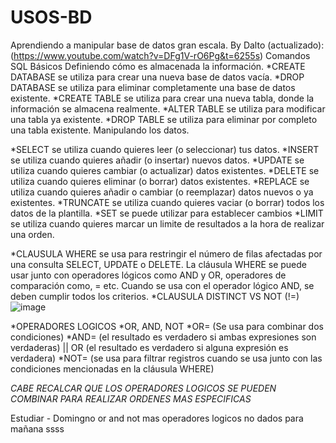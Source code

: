 # USOS-BD

Aprendiendo a manipular base de datos gran escala. 
By Dalto (actualizado):(https://www.youtube.com/watch?v=DFg1V-rO6Pg&t=6255s)
Comandos SQL Básicos
Definiendo cómo es almacenada la información.
*CREATE DATABASE se utiliza para crear una nueva base de datos vacía.
*DROP DATABASE se utiliza para eliminar completamente una base de datos existente.
*CREATE TABLE se utiliza para crear una nueva tabla, donde la información se almacena realmente.
*ALTER TABLE se utiliza para modificar una tabla ya existente.
*DROP TABLE se utiliza para eliminar por completo una tabla existente.
Manipulando los datos.

*SELECT se utiliza cuando quieres leer (o seleccionar) tus datos.
*INSERT se utiliza cuando quieres añadir (o insertar) nuevos datos.
*UPDATE se utiliza cuando quieres cambiar (o actualizar) datos existentes.
*DELETE se utiliza cuando quieres eliminar (o borrar) datos existentes.
*REPLACE se utiliza cuando quieres añadir o cambiar (o reemplazar) datos nuevos o ya existentes.
*TRUNCATE se utiliza cuando quieres vaciar (o borrar) todos los datos de la plantilla.
*SET se puede utilizar para establecer cambios 
*LIMIT se utiliza cuando quieres marcar un limite de resultados a la hora de realizar una orden.

*CLAUSULA WHERE se usa para restringir el número de filas afectadas por una consulta SELECT, UPDATE o DELETE. La cláusula WHERE se puede usar junto con operadores lógicos como AND y OR, operadores de comparación como, = etc. Cuando se usa con el operador lógico AND, se deben cumplir todos los criterios.
*CLAUSULA DISTINCT VS NOT (!=)
![image](https://github.com/JeanCaicedo/USOS-BD/assets/109972151/4c6ce4ca-9560-4737-b27f-9fb5b514086b)

*OPERADORES LOGICOS
*OR, AND, NOT 
*OR= (Se usa para combinar dos condiciones)
*AND= (el resultado es verdadero si ambas expresiones son verdaderas) || OR (el resultado es verdadero si alguna expresión es verdadera)
*NOT= (se usa para filtrar registros cuando se usa junto con las condiciones mencionadas en la cláusula WHERE)

*CABE RECALCAR QUE LOS OPERADORES LOGICOS SE PUEDEN COMBINAR PARA REALIZAR ORDENES MAS ESPECIFICAS*

Estudiar - Domingno
or and not mas operadores logicos no dados
para mañana ssss
